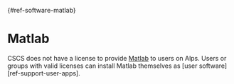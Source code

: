 [](){#ref-software-matlab}
# Matlab

CSCS does not have a license to provide [Matlab](https://www.mathworks.com/products/matlab.html) to users on Alps.
Users or groups with valid licenses can install Matlab themselves as [user software][ref-support-user-apps].
